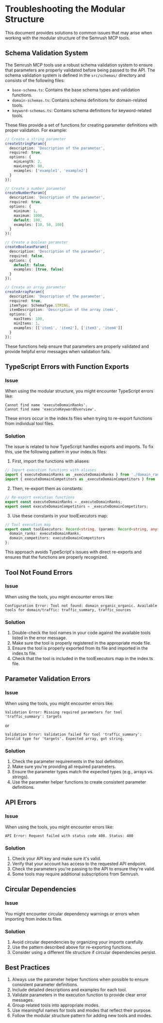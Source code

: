 # Troubleshooting the Modular Structure

This document provides solutions to common issues that may arise when working with the modular structure of the Semrush MCP tools.

## Schema Validation System

The Semrush MCP tools use a robust schema validation system to ensure that parameters are properly validated before being passed to the API. The schema validation system is defined in the `src/schemas/` directory and consists of the following files:

- `base-schema.ts`: Contains the base schema types and validation functions.
- `domain-schemas.ts`: Contains schema definitions for domain-related tools.
- `keyword-schemas.ts`: Contains schema definitions for keyword-related tools.

These files provide a set of functions for creating parameter definitions with proper validation. For example:

```typescript
// Create a string parameter
createStringParam({
  description: 'Description of the parameter',
  required: true,
  options: {
    minLength: 2,
    maxLength: 80,
    examples: ['example1', 'example2']
  }
});

// Create a number parameter
createNumberParam({
  description: 'Description of the parameter',
  required: true,
  options: {
    minimum: 1,
    maximum: 1000,
    default: 100,
    examples: [10, 50, 100]
  }
});

// Create a boolean parameter
createBooleanParam({
  description: 'Description of the parameter',
  required: false,
  options: {
    default: false,
    examples: [true, false]
  }
});

// Create an array parameter
createArrayParam({
  description: 'Description of the parameter',
  required: true,
  itemType: SchemaType.STRING,
  itemDescription: 'Description of the array items',
  options: {
    maxItems: 100,
    minItems: 1,
    examples: [['item1', 'item2'], ['item3', 'item4']]
  }
});
```

These functions help ensure that parameters are properly validated and provide helpful error messages when validation fails.

## TypeScript Errors with Function Exports

### Issue

When using the modular structure, you might encounter TypeScript errors like:

```
Cannot find name 'executeDomainRanks'.
Cannot find name 'executeKeywordOverview'.
```

These errors occur in the index.ts files when trying to re-export functions from individual tool files.

### Solution

The issue is related to how TypeScript handles exports and imports. To fix this, use the following pattern in your index.ts files:

1. First, import the functions with aliases:

```typescript
// Import execution functions with aliases
import { executeDomainRanks as _executeDomainRanks } from './domain_ranks.js';
import { executeDomainCompetitors as _executeDomainCompetitors } from './domain_competitors.js';
```

2. Then, re-export them as constants:

```typescript
// Re-export execution functions
export const executeDomainRanks = _executeDomainRanks;
export const executeDomainCompetitors = _executeDomainCompetitors;
```

3. Use these constants in your toolExecutors map:

```typescript
// Tool execution map
export const toolExecutors: Record<string, (params: Record<string, any>) => Promise<any>> = {
  domain_ranks: executeDomainRanks,
  domain_competitors: executeDomainCompetitors
};
```

This approach avoids TypeScript's issues with direct re-exports and ensures that the functions are properly recognized.

## Tool Not Found Errors

### Issue

When using the tools, you might encounter errors like:

```
Configuration Error: Tool not found: domain_organic_organic. Available tools for domain/traffic: traffic_summary, traffic_sources
```

### Solution

1. Double-check the tool names in your code against the available tools listed in the error message.
2. Make sure the tool is properly registered in the appropriate mode file.
3. Ensure the tool is properly exported from its file and imported in the index.ts file.
4. Check that the tool is included in the toolExecutors map in the index.ts file.

## Parameter Validation Errors

### Issue

When using the tools, you might encounter errors like:

```
Validation Error: Missing required parameters for tool 'traffic_summary': targets
```

or

```
Validation Error: Validation failed for tool 'traffic_summary': Invalid type for 'targets'. Expected array, got string.
```

### Solution

1. Check the parameter requirements in the tool definition.
2. Make sure you're providing all required parameters.
3. Ensure the parameter types match the expected types (e.g., arrays vs. strings).
4. Use the parameter helper functions to create consistent parameter definitions.

## API Errors

### Issue

When using the tools, you might encounter errors like:

```
API Error: Request failed with status code 400. Status: 400
```

### Solution

1. Check your API key and make sure it's valid.
2. Verify that your account has access to the requested API endpoint.
3. Check the parameters you're passing to the API to ensure they're valid.
4. Some tools may require additional subscriptions from Semrush.

## Circular Dependencies

### Issue

You might encounter circular dependency warnings or errors when importing from index.ts files.

### Solution

1. Avoid circular dependencies by organizing your imports carefully.
2. Use the pattern described above for re-exporting functions.
3. Consider using a different file structure if circular dependencies persist.

## Best Practices

1. Always use the parameter helper functions when possible to ensure consistent parameter definitions.
2. Include detailed descriptions and examples for each tool.
3. Validate parameters in the execution function to provide clear error messages.
4. Group related tools into appropriate modes.
5. Use meaningful names for tools and modes that reflect their purpose.
6. Follow the modular structure pattern for adding new tools and modes.
